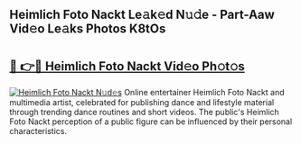 ## Heimlich Foto Nackt Le𝚊k𝚎d N𝚞𝚍e - Part-Aaw Vid𝚎o Le𝚊ks Photos K8tOs

# <h2><a href="http://fb0ayv.evod.top/?m=Heimlich+Foto+Nackt">🔗 👉🔴 Heimlich Foto Nackt Vid𝚎o Ph𝚘t𝚘s</a></h2>

[![Heimlich Foto Nackt N𝚞d𝚎s](https://i.imgur.com/8V9OHl7.gif)](http://fb0ayv.evod.top/?m=Heimlich+Foto+Nackt)
Online entertainer Heimlich Foto Nackt and multimedia artist, celebrated for publishing dance and lifestyle material through trending dance routines and short videos. The public's Heimlich Foto Nackt perception of a public figure can be influenced by their personal characteristics. 
